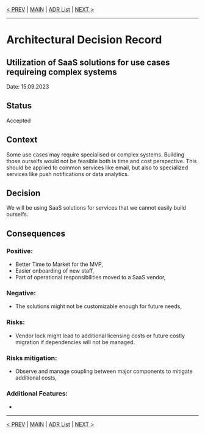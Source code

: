 [< PREV](ADR004.md) | [MAIN](../README.md) | [ADR List](README.md) | [NEXT >](ADR006.md)

---

# Architectural Decision Record
## Utilization of SaaS solutions for use cases requireing complex systems
Date: 15.09.2023

## Status
Accepted

## Context
Some use cases may require specialised or complex systems. Building those ourselfs would not be feasible both is time and cost perspective. This should be applied to common services like email, but also to specialized services like push notifications or data analytics. 

## Decision
We will be using SaaS solutions for services that we cannot easily build ourselfs.

## Consequences

### Positive:
- Better Time to Market for the MVP,
- Easier onboarding of new staff,
- Part of operational responsibilities moved to a SaaS vendor,

### Negative:
- The solutions might not be customizable enough for future needs,

### Risks:
- Vendor lock might lead to additional licensing costs or future costly migration if dependencies will not be managed. 

### Risks mitigation:
- Observe and manage coupling between major components to mitigate additional costs,

### Additional Features:
- 

------

[< PREV](ADR004.md) | [MAIN](../README.md) | [ADR List](README.md) | [NEXT >](ADR006.md)
